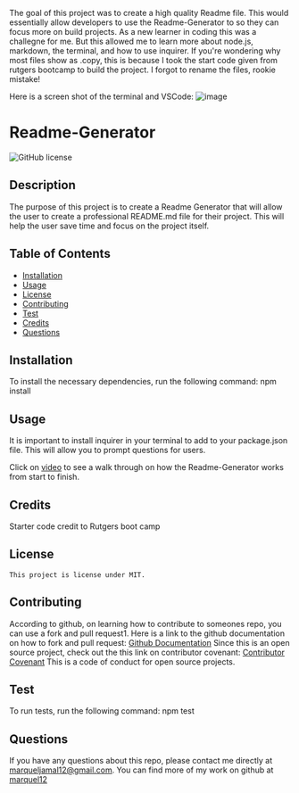 The goal of this project was to create a high quality Readme file. This would essentially allow developers to use the Readme-Generator to so they can focus more on build projects. 
As a new learner in coding this was a challegne for me. But this allowed me to learn more about node.js, markdown, the terminal, and how to use inquirer. 
If you're wondering why most files show as .copy, this is because I took the start code given from rutgers bootcamp to build the project.
I forgot to rename the files, rookie mistake!

Here is a screen shot of the terminal and VSCode: 
![image](https://github.com/user-attachments/assets/9efd7753-e3a4-4d6f-9c75-729827ce9fe4)




# Readme-Generator 
 ![GitHub license](https://img.shields.io/badge/license-MIT-blue.svg)

  
  ## Description
  The purpose of this project is to create a Readme Generator that will allow the user to create a professional README.md file for their project. This will help the user save time and focus on the project itself.



  ## Table of Contents
  * [Installation](#installation)
  * [Usage](#usage)
  * [License](#license)
  * [Contributing](#contributing)
  * [Test](#test)
  * [Credits](#credits)
  * [Questions](#questions)
  


  ## Installation
  To install the necessary dependencies, run the following command:
  npm install


  ## Usage
  It is important to install inquirer in your terminal to add to your package.json file. This will allow you to prompt questions for users. 

  Click on [video](https://drive.google.com/file/d/172P5E9Xwg2SjmcViKJU-rf5RXVioALk9/view) to see a walk through on how the Readme-Generator works from start to finish. 
  

  ## Credits 
  Starter code credit to Rutgers boot camp 


   ## License
    This project is license under MIT. 
    
    
    
    
  
  
  ## Contributing
  According to github, on learning how to contribute to someones repo, you can use a fork and pull request1. 
  Here is a link to the github documentation on how to fork and pull request: [Github Documentation](https://docs.github.com/en/get-started/exploring-projects-on-github/contributing-to-a-project)
  Since this is an open source project, check out the this link on contributor covenant: [Contributor Covenant](https://www.contributor-covenant.org/) This is a code of conduct for open source projects.
  
  ## Test
  To run tests, run the following command:
  npm test
  


  
  ## Questions
  If you have any questions about this repo, please contact me directly at marqueljamal12@gmail.com. You can find more of my work on github at [marquel12](https://github.com/marquel12/Readme-Generator-) 
